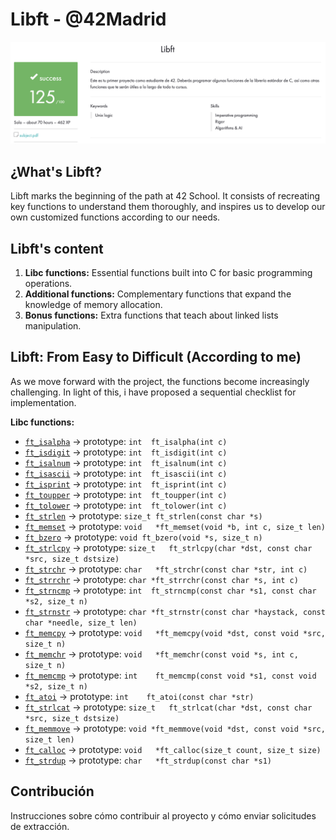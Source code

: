 # Libft - @42Madrid

![Screenshoot](https://github.com/Freddyfleitas/libft_42/blob/main/libft.png)

## ¿What's Libft?

Libft marks the beginning of the path at 42 School. It consists of recreating key functions to understand them thoroughly, and inspires us to develop our own customized functions according to our needs.

## Libft's content

1. **Libc functions:** Essential functions built into C for basic programming operations.
2. **Additional functions:** Complementary functions that expand the knowledge of memory allocation.
3. **Bonus functions:** Extra functions that teach about linked lists manipulation.

## Libft: From Easy to Difficult (According to me)

As we move forward with the project, the functions become increasingly challenging. In light of this, i have proposed a sequential checklist for implementation.

**Libc functions:**

- [`ft_isalpha`](https://github.com/ffleitasl/libft_42/blob/main/libft/ft_isalpha.c) → prototype: `int	ft_isalpha(int c)`
- [`ft_isdigit`](https://github.com/ffleitasl/libft_42/blob/main/libft/ft_isdigit.c) → prototype: `int	ft_isdigit(int c)`
- [`ft_isalnum`](https://github.com/ffleitasl/libft_42/blob/main/libft/ft_isalnum.c) → prototype: `int	ft_isalnum(int c)`
- [`ft_isascii`](https://github.com/ffleitasl/libft_42/blob/main/libft/ft_isascii.c) → prototype: `int	ft_isascii(int c)`
- [`ft_isprint`](https://github.com/ffleitasl/libft_42/blob/main/libft/ft_isprint.c) → prototype: `int	ft_isprint(int c)`
- [`ft_toupper`](https://github.com/ffleitasl/libft_42/blob/main/libft/ft_toupper.c) → prototype: `int	ft_toupper(int c)`
- [`ft_tolower`](https://github.com/ffleitasl/libft_42/blob/main/libft/ft_tolower.c) → prototype: `int	ft_tolower(int c)`
- [`ft_strlen`](https://github.com/ffleitasl/libft_42/blob/main/libft/ft_strlen.c) → prototype: `size_t	ft_strlen(const char *s)`
- [`ft_memset`](https://github.com/ffleitasl/libft_42/blob/main/libft/ft_memset.c) → prototype: `void	*ft_memset(void *b, int c, size_t len)`
- [`ft_bzero`](https://github.com/ffleitasl/libft_42/blob/main/libft/ft_bzero.c) → prototype: `void	ft_bzero(void *s, size_t n)`
- [`ft_strlcpy`](https://github.com/ffleitasl/libft_42/blob/main/libft/ft_strlcpy.c) → prototype: `size_t	ft_strlcpy(char *dst, const char *src, size_t dstsize)`
- [`ft_strchr`](https://github.com/ffleitasl/libft_42/blob/main/libft/ft_strchr.c) → prototype: `char	*ft_strchr(const char *str, int c)`
- [`ft_strrchr`](https://github.com/ffleitasl/libft_42/blob/main/libft/ft_strrchr.c) → prototype: `char	*ft_strrchr(const char *s, int c)`
- [`ft_strncmp`](https://github.com/ffleitasl/libft_42/blob/main/libft/ft_strncmp.c) → prototype: `int	ft_strncmp(const char *s1, const char *s2, size_t n)`
- [`ft_strnstr`](https://github.com/ffleitasl/libft_42/blob/main/libft/ft_strnstr.c) → prototype: `char	*ft_strnstr(const char *haystack, const char *needle, size_t len)`
- [`ft_memcpy`](https://github.com/ffleitasl/libft_42/blob/main/libft/ft_memcpy.c) → prototype: `void	*ft_memcpy(void *dst, const void *src, size_t n)`
- [`ft_memchr`](https://github.com/ffleitasl/libft_42/blob/main/libft/ft_memchr.c) → prototype: `void	*ft_memchr(const void *s, int c, size_t n)`
- [`ft_memcmp`](https://github.com/ffleitasl/libft_42/blob/main/libft/ft_memcmp.c) → prototype: `int	ft_memcmp(const void *s1, const void *s2, size_t n)`
- [`ft_atoi`](https://github.com/ffleitasl/libft_42/blob/main/libft/ft_atoi.c) → prototype: `int	ft_atoi(const char *str)`
- [`ft_strlcat`](https://github.com/ffleitasl/libft_42/blob/main/libft/ft_strlcat.c) → prototype: `size_t	ft_strlcat(char *dst, const char *src, size_t dstsize)`
- [`ft_memmove`](https://github.com/ffleitasl/libft_42/blob/main/libft/ft_memmove.c) → prototype: `void	*ft_memmove(void *dst, const void *src, size_t len)`
- [`ft_calloc`](https://github.com/ffleitasl/libft_42/blob/main/libft/ft_calloc.c) → prototype: `void	*ft_calloc(size_t count, size_t size)`
- [`ft_strdup`](https://github.com/ffleitasl/libft_42/blob/main/libft/ft_strdup.c) → prototype: `char	*ft_strdup(const char *s1)`

## Contribución

Instrucciones sobre cómo contribuir al proyecto y cómo enviar solicitudes de extracción.
